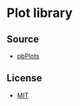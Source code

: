 # Plot library

## Source 
 * [pbPlots](https://github.com/InductiveComputerScience/pbPlots)

## License
 * [MIT](LICENSE.txt)